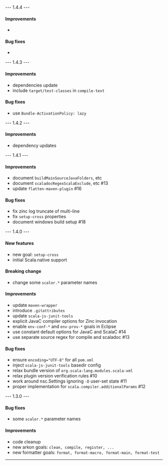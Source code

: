 
--- 1.4.4 ---

#### Improvements
* 

#### Bug fixes
*

--- 1.4.3 ---

#### Improvements
* dependencies update 
* include `target/test-classes` in `compile-text`

#### Bug fixes
* use `Bundle-ActivationPolicy: lazy`

--- 1.4.2 ---

#### Improvements
* dependency updates

--- 1.4.1 ---

#### Improvements
* document `buildMainSourceJavaFolders`, etc
* document `scaladocRegexScalaExclude`, etc #13
* update `flatten-maven-plugin` #16

#### Bug fixes
* fix zinc log truncate of multi-line
* fix `setup-cross` properties
* document windows build setup #18

--- 1.4.0 ---

#### New features
* new goal: `setup-cross`
* initial Scala.native support

#### Breaking change
* change some `scalor.*` parameter names

#### Improvements
* update `maven-wrapper` 
* introduce `.gitattributes`
* update `scala-js-junit-tools`
* explicit JavaC compiler options for Zinc invocation
* enable `env-conf-*` and `env-prov-*` goals in Eclipse
* use constant default options for JavaC and ScalaC #14
* use separate source regex for compile and scaladoc #13

#### Bug fixes
* ensure `encoding="UTF-8"` for all `pom.xml`
* inject `scala-js-junit-tools` basedir config
* relax bundle version of `org.scala-lang.modules.scala-xml`
* relax plugin version verification rules #10
* work around nsc.Settings ignoring `-D` user-set state #11
* proper implementation for `scala.compiler.additionalParams` #12

--- 1.3.0 ---

#### Bug fixes
* some `scalor.*` parameter names

#### Improvements
* code cleanup
* new arkon goals: `clean, compile, register, ...`
* new formatter goals: `format, format-macro, format-main, format-test`

--------------
